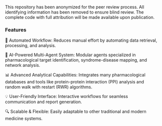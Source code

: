 This repository has been anonymized for the peer review process. All identifying information has been removed to ensure blind review. The complete code with full attribution will be made available upon publication.


### Features

🚀 Automated Workflow: Reduces manual effort by automating data retrieval, processing, and analysis.

🧠 AI-Powered Multi-Agent System: Modular agents specialized in pharmacological target identification, syndrome-disease mapping, and network analysis.

📊 Advanced Analytical Capabilities: Integrates many pharmacological databases and tools like protein-protein interaction (PPI) analysis and random walk with restart (RWR) algorithms.

💡 User-Friendly Interface: Interactive workflows for seamless communication and report generation.

🔍 Scalable & Flexible: Easily adaptable to other traditional and modern medicine systems.







